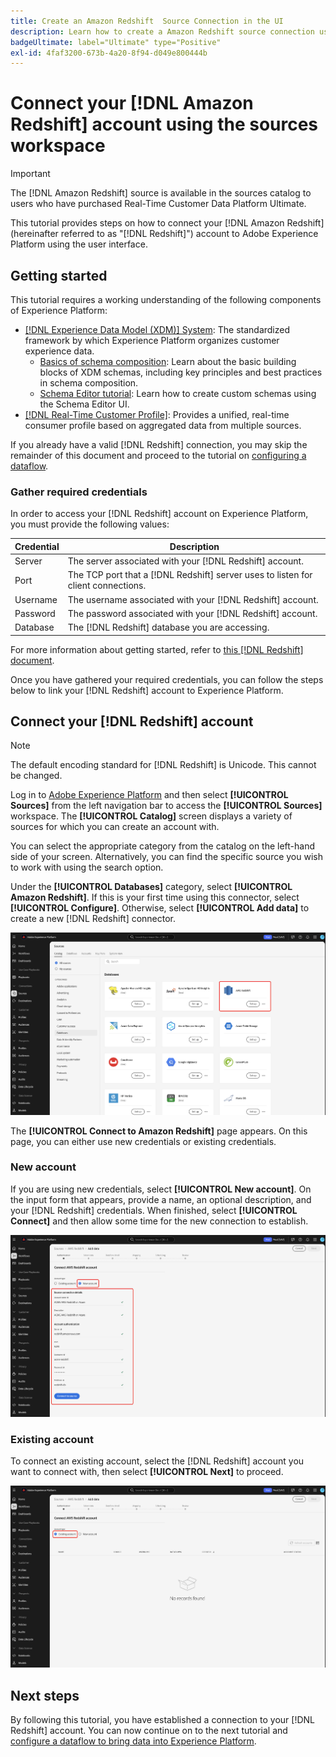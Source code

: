 ```yaml
---
title: Create an Amazon Redshift  Source Connection in the UI
description: Learn how to create a Amazon Redshift source connection using the Adobe Experience Platform UI.
badgeUltimate: label="Ultimate" type="Positive"
exl-id: 4faf3200-673b-4a20-8f94-d049e800444b
---
```

# Connect your [!DNL Amazon Redshift] account using the sources workspace

>[!IMPORTANT]
>
>The [!DNL Amazon Redshift] source is available in the sources catalog to users who have purchased Real-Time Customer Data Platform Ultimate.

This tutorial provides steps on how to connect your [!DNL Amazon Redshift] (hereinafter referred to as "[!DNL Redshift]") account to Adobe Experience Platform using the user interface.

## Getting started

This tutorial requires a working understanding of the following components of Experience Platform:

- [[!DNL Experience Data Model (XDM)] System](../../../../../xdm/home.md): The standardized framework by which Experience Platform organizes customer experience data.
    - [Basics of schema composition](../../../../../xdm/schema/composition.md): Learn about the basic building blocks of XDM schemas, including key principles and best practices in schema composition.
    - [Schema Editor tutorial](../../../../../xdm/tutorials/create-schema-ui.md): Learn how to create custom schemas using the Schema Editor UI.
- [[!DNL Real-Time Customer Profile]](../../../../../profile/home.md): Provides a unified, real-time consumer profile based on aggregated data from multiple sources.

If you already have a valid [!DNL Redshift] connection, you may skip the remainder of this document and proceed to the tutorial on [configuring a dataflow](../../dataflow/databases.md).

### Gather required credentials

In order to access your [!DNL Redshift] account on Experience Platform, you must provide the following values:

| **Credential** | **Description** |
| -------------- | --------------- |
| Server | The server associated with your [!DNL Redshift] account. |
| Port | The TCP port that a [!DNL Redshift] server uses to listen for client connections. |
| Username | The username associated with your [!DNL Redshift] account. |
| Password | The password associated with your [!DNL Redshift] account. |
| Database | The [!DNL Redshift] database you are accessing. |

For more information about getting started, refer to [this [!DNL Redshift] document](https://docs.aws.amazon.com/redshift/latest/gsg/getting-started.html).

Once you have gathered your required credentials, you can follow the steps below to link your [!DNL Redshift] account to Experience Platform.

## Connect your [!DNL Redshift] account

>[!NOTE]
>
>The default encoding standard for [!DNL Redshift] is Unicode. This cannot be changed.

Log in to [Adobe Experience Platform](https://platform.adobe.com) and then select **[!UICONTROL Sources]** from the left navigation bar to access the **[!UICONTROL Sources]** workspace. The **[!UICONTROL Catalog]** screen displays a variety of sources for which you can create an account with.

You can select the appropriate category from the catalog on the left-hand side of your screen. Alternatively, you can find the specific source you wish to work with using the search option.

Under the **[!UICONTROL Databases]** category, select **[!UICONTROL Amazon Redshift]**. If this is your first time using this connector, select **[!UICONTROL Configure]**. Otherwise, select **[!UICONTROL Add data]** to create a new [!DNL Redshift] connector.

![](../../../../images/tutorials/create/redshift/catalog.png)

The **[!UICONTROL Connect to Amazon Redshift]** page appears. On this page, you can either use new credentials or existing credentials.

### New account

If you are using new credentials, select **[!UICONTROL New account]**. On the input form that appears, provide a name, an optional description, and your [!DNL Redshift] credentials. When finished, select **[!UICONTROL Connect]** and then allow some time for the new connection to establish.

![](../../../../images/tutorials/create/redshift/new.png)

### Existing account

To connect an existing account, select the [!DNL Redshift] account you want to connect with, then select **[!UICONTROL Next]** to proceed.

![](../../../../images/tutorials/create/redshift/existing.png)

## Next steps

By following this tutorial, you have established a connection to your [!DNL Redshift] account. You can now continue on to the next tutorial and [configure a dataflow to bring data into Experience Platform](../../dataflow/databases.md).
